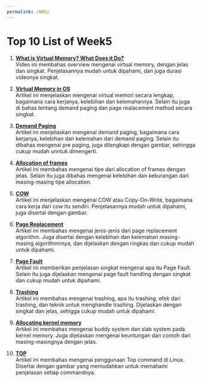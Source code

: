 ```yaml
---
permalink: /W05/
---
```


# Top 10 List of Week5

1. [**What is Virtual Memory? What Does it Do?**](https://www.youtube.com/watch?v=qeOBEOBJREs)<br>
Video ini membahas overview mengenai virtual memory, dengan jelas dan singkat. Penjelasannya mudah untuk dipahami, dan juga durasi videonya singkat.

2. [**Virtual Memory in OS**](https://www.guru99.com/virtual-memory-in-operating-system.html)<br>
Artikel ini menjelaskan mengenai virtual memori secara lengkap, bagaimana cara kerjanya, kelebihan dan kelemahannya. Selain itu juga di bahas tentang demand paging dan page realacement method secara singkat.

3. [**Demand Paging**](https://afteracademy.com/blog/what-are-demand-paging-and-pre-paging)<br>
Artikel ini menjelaskan mengenai demand paging, bagaimana cara kerjanya, kelebihan dan kelemahan dari demand paging. Selain itu dibahas mengenai pre paging, juga dilengkapi dengan gambar, sehingga cukup mudah unntuk dimengerti.

4. [**Allocation of frames**](https://www.geeksforgeeks.org/operating-system-allocation-frames/)<br>
Artikel ini membahas mengenai tipe dari allocation of frames dengan jelas. Selain itu juga dibahas mengenai kelebihan dan kekurangan dari masing-masing tipe allocation.

5. [**COW**](https://www.studytonight.com/operating-system/copyonwrite-in-operating-system)<br>
Artikel ini menjelaskan mengenai COW atau Copy-On-Write, bagaimana cara kerja dari cow itu sendiri. Penjelasannya mudah untuk dipahami, juga disertai dengan gambar. 

6. [**Page Replacement**](https://www.studytonight.com/operating-system/page-replacement-algorithms-in-operating-system) <br>
Artikel ini membahas mengenai jenis-jenis dari page replacement algorithm. Juga disertai dengan kelebihan dan kelemahan masing-masing algorithmnnya, dan dijelaskan dengan ringkas dan cukup mudah untuk dipahami.

7. [**Page Fault**](http://digitalthinkerhelp.com/page-fault-in-os-operating-system-what-is-page-fault-handling/)<br>
Artikel ini memberikan penjelasan singkat mengenai apa itu Page Fault. Selain itu juga dijelaskan mengenai  page fault handling dengan singkat dan cukup mudah untuk dipahami. 

8. [**Trashing**](https://www.thecrazyprogrammer.com/2019/02/thrashing-in-operating-system-os.html)<br>
Artikel ini membahas mengenai trashing, apa itu trashing, efek dari trashing, dan teknik untuk menghandle trashing. Dijelaskan dengan singkat dan jelas, sehigga cukup mudah untuk dipahami.

9. [**Allocating kernel memory**](https://www.geeksforgeeks.org/operating-system-allocating-kernel-memory-buddy-system-slab-system/)<br>
Artikel ini membahas mengenai buddy system dan slab system pada kernel memory. Juga dijelaskan mengenai keuntungan dan contoh dari masing-masingnya dengan jelas.

10. [**TOP**](https://www.howtogeek.com/668986/how-to-use-the-linux-top-command-and-understand-its-output/)<br>
Artikel ini membahas mengenai penggunaan Top command di Linux. Disertai dengan gambar yang memudahkan untuk memahami penjelasan setiap commandnya.
